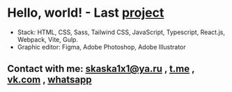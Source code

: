 
# Hello, world! - Last [project](https://skaska1x1.github.io/universal/) 
- Stack: HTML, CSS, Sass, Tailwind CSS, JavaScript, Typescript, React.js, Webpack, Vite, Gulp.
- Graphic editor: Figma, Adobe Photoshop, Adobe Illustrator
<!-- # -->
## Contact with me: skaska1x1@ya.ru , [t.me](https://t.me/sky4no_s_wami) , [vk.com](https://vk.com/sky4no_s_wami) , [whatsapp](https://clck.ru/354AWX)

<!--
**skaska1x1/skaska1x1** is a ✨ _special_ ✨ repository because its `README.md` (this file) appears on your GitHub profile.
- Stack: JavaScript, Typescript, Vue.js, React.js, Next.js, HTML, CSS, Sass, Pug, Webpack, Vite, Gulp.
Here are some ideas to get you started:

- 🔭 I’m currently working on ...
- 🌱 I’m currently learning ...
- 👯 I’m looking to collaborate on ...
- 🤔 I’m looking for help with ...
- 💬 Ask me about ...
- 📫 How to reach me: ...
- 😄 Pronouns: ...
- ⚡ Fun fact: ...
- ###### Mail : <skaska1x1@yandex.ru> ######
-->
 <!-- [mail]:skaska1x1@yandex.ru -->
